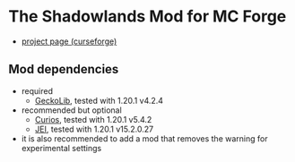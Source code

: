 # The Shadowlands Mod for MC Forge

- [project page (curseforge)](https://www.curseforge.com/minecraft/mc-mods/the-shadowlands)

## Mod dependencies

- required
    - [GeckoLib](https://www.curseforge.com/minecraft/mc-mods/geckolib/files/all?page=1&pageSize=20&version=1.20.1&gameVersionTypeId=1),
      tested with 1.20.1 v4.2.4
- recommended but optional
    - [Curios](https://www.curseforge.com/minecraft/mc-mods/curios/files/all?page=1&pageSize=20&version=1.20.1&gameVersionTypeId=1),
      tested with 1.20.1 v5.4.2
    - [JEI](https://www.curseforge.com/minecraft/mc-mods/jei/files/all?page=1&pageSize=20&version=1.20.1&gameVersionTypeId=1),
      tested with 1.20.1 v15.2.0.27
- it is also recommended to add a mod that removes the warning for experimental settings

